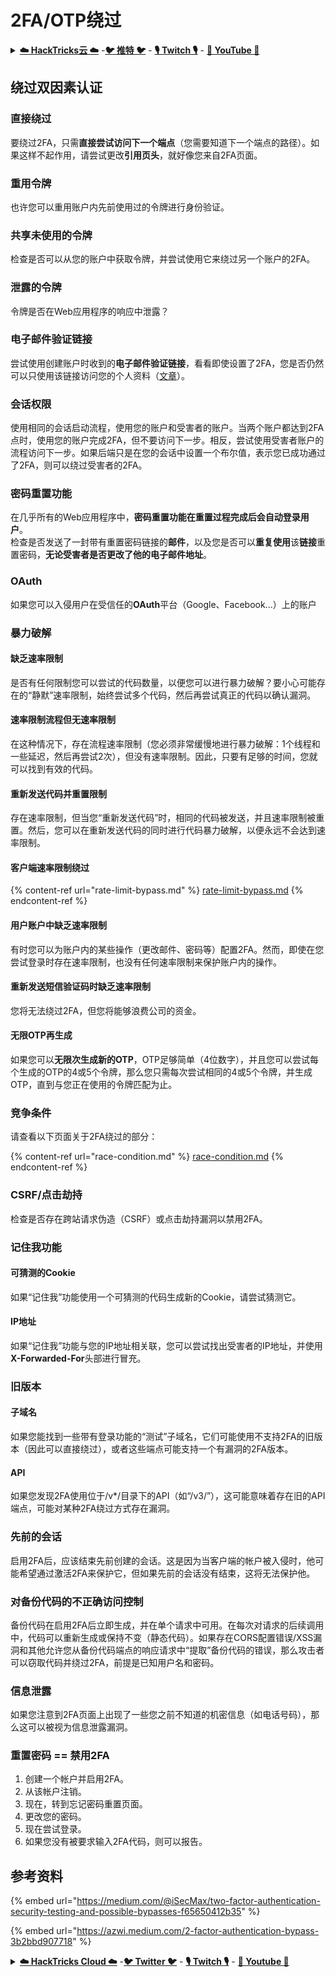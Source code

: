 # 2FA/OTP绕过

<details>

<summary><a href="https://cloud.hacktricks.xyz/pentesting-cloud/pentesting-cloud-methodology"><strong>☁️ HackTricks云 ☁️</strong></a> -<a href="https://twitter.com/hacktricks_live"><strong>🐦 推特 🐦</strong></a> - <a href="https://www.twitch.tv/hacktricks_live/schedule"><strong>🎙️ Twitch 🎙️</strong></a> - <a href="https://www.youtube.com/@hacktricks_LIVE"><strong>🎥 YouTube 🎥</strong></a></summary>

* 你在一家**网络安全公司**工作吗？想要在HackTricks中看到你的**公司广告**吗？或者你想要**获取PEASS的最新版本或下载PDF格式的HackTricks**吗？请查看[**订阅计划**](https://github.com/sponsors/carlospolop)！
* 发现我们的独家[**NFTs**](https://opensea.io/collection/the-peass-family)收藏品——[**The PEASS Family**](https://opensea.io/collection/the-peass-family)
* 获取[**官方PEASS和HackTricks周边产品**](https://peass.creator-spring.com)
* **加入**[**💬**](https://emojipedia.org/speech-balloon/) [**Discord群组**](https://discord.gg/hRep4RUj7f) 或 [**Telegram群组**](https://t.me/peass) 或 **关注**我在**Twitter**上的[**🐦**](https://github.com/carlospolop/hacktricks/tree/7af18b62b3bdc423e11444677a6a73d4043511e9/\[https:/emojipedia.org/bird/README.md)[**@carlospolopm**](https://twitter.com/hacktricks\_live)**。**
* **通过向**[**hacktricks repo**](https://github.com/carlospolop/hacktricks) **和**[**hacktricks-cloud repo**](https://github.com/carlospolop/hacktricks-cloud) **提交PR来分享你的黑客技巧。**

</details>

## **绕过双因素认证**

### **直接绕过**

要绕过2FA，只需**直接尝试访问下一个端点**（您需要知道下一个端点的路径）。如果这样不起作用，请尝试更改**引用页头**，就好像您来自2FA页面。

### **重用令牌**

也许您可以重用账户内先前使用过的令牌进行身份验证。

### 共享未使用的令牌

检查是否可以从您的账户中获取令牌，并尝试使用它来绕过另一个账户的2FA。

### 泄露的令牌

令牌是否在Web应用程序的响应中泄露？

### 电子邮件验证链接

尝试使用创建账户时收到的**电子邮件验证链接**，看看即使设置了2FA，您是否仍然可以只使用该链接访问您的个人资料（[文章](https://srahulceh.medium.com/behind-the-scenes-of-a-security-bug-the-perils-of-2fa-cookie-generation-496d9519771b)）。

### 会话权限

使用相同的会话启动流程，使用您的账户和受害者的账户。当两个账户都达到2FA点时，使用您的账户完成2FA，但不要访问下一步。相反，尝试使用受害者账户的流程访问下一步。如果后端只是在您的会话中设置一个布尔值，表示您已成功通过了2FA，则可以绕过受害者的2FA。

### **密码重置功能**

在几乎所有的Web应用程序中，**密码重置功能在重置过程完成后会自动登录用户**。\
检查是否发送了一封带有重置密码链接的**邮件**，以及您是否可以**重复使用**该**链接**重置密码，**无论受害者是否更改了他的电子邮件地址**。

### OAuth

如果您可以入侵用户在受信任的**OAuth**平台（Google、Facebook...）上的账户

### 暴力破解

#### 缺乏速率限制

是否有任何限制您可以尝试的代码数量，以便您可以进行暴力破解？要小心可能存在的“静默”速率限制，始终尝试多个代码，然后再尝试真正的代码以确认漏洞。

#### 速率限制流程但无速率限制

在这种情况下，存在流程速率限制（您必须非常缓慢地进行暴力破解：1个线程和一些延迟，然后再尝试2次），但没有速率限制。因此，只要有足够的时间，您就可以找到有效的代码。

#### 重新发送代码并重置限制

存在速率限制，但当您“重新发送代码”时，相同的代码被发送，并且速率限制被重置。然后，您可以在重新发送代码的同时进行代码暴力破解，以便永远不会达到速率限制。

#### 客户端速率限制绕过

{% content-ref url="rate-limit-bypass.md" %}
[rate-limit-bypass.md](rate-limit-bypass.md)
{% endcontent-ref %}

#### 用户账户中缺乏速率限制

有时您可以为账户内的某些操作（更改邮件、密码等）配置2FA。然而，即使在您尝试登录时存在速率限制，也没有任何速率限制来保护账户内的操作。

#### 重新发送短信验证码时缺乏速率限制

您将无法绕过2FA，但您将能够浪费公司的资金。

#### 无限OTP再生成

如果您可以**无限次生成新的OTP**，OTP足够简单（4位数字），并且您可以尝试每个生成的OTP的4或5个令牌，那么您只需每次尝试相同的4或5个令牌，并生成OTP，直到与您正在使用的令牌匹配为止。

### 竞争条件

请查看以下页面关于2FA绕过的部分：

{% content-ref url="race-condition.md" %}
[race-condition.md](race-condition.md)
{% endcontent-ref %}

### CSRF/点击劫持

检查是否存在跨站请求伪造（CSRF）或点击劫持漏洞以禁用2FA。

### 记住我功能
#### 可猜测的Cookie

如果“记住我”功能使用一个可猜测的代码生成新的Cookie，请尝试猜测它。

#### IP地址

如果“记住我”功能与您的IP地址相关联，您可以尝试找出受害者的IP地址，并使用**X-Forwarded-For**头部进行冒充。

### 旧版本

#### 子域名

如果您能找到一些带有登录功能的“测试”子域名，它们可能使用不支持2FA的旧版本（因此可以直接绕过），或者这些端点可能支持一个有漏洞的2FA版本。

#### API

如果您发现2FA使用位于/v\*/目录下的API（如“/v3/”），这可能意味着存在旧的API端点，可能对某种2FA绕过方式存在漏洞。

### 先前的会话

启用2FA后，应该结束先前创建的会话。这是因为当客户端的帐户被入侵时，他可能希望通过激活2FA来保护它，但如果先前的会话没有结束，这将无法保护他。

### 对备份代码的不正确访问控制

备份代码在启用2FA后立即生成，并在单个请求中可用。在每次对请求的后续调用中，代码可以重新生成或保持不变（静态代码）。如果存在CORS配置错误/XSS漏洞和其他允许您从备份代码端点的响应请求中“提取”备份代码的错误，那么攻击者可以窃取代码并绕过2FA，前提是已知用户名和密码。

### 信息泄露

如果您注意到2FA页面上出现了一些您之前不知道的机密信息（如电话号码），那么这可以被视为信息泄露漏洞。

### **重置密码 == 禁用2FA**

1. 创建一个帐户并启用2FA。
2. 从该帐户注销。
3. 现在，转到忘记密码重置页面。
4. 更改您的密码。
5. 现在尝试登录。
6. 如果您没有被要求输入2FA代码，则可以报告。

## 参考资料

{% embed url="https://medium.com/@iSecMax/two-factor-authentication-security-testing-and-possible-bypasses-f65650412b35" %}

{% embed url="https://azwi.medium.com/2-factor-authentication-bypass-3b2bbd907718" %}

<details>

<summary><a href="https://cloud.hacktricks.xyz/pentesting-cloud/pentesting-cloud-methodology"><strong>☁️ HackTricks Cloud ☁️</strong></a> -<a href="https://twitter.com/hacktricks_live"><strong>🐦 Twitter 🐦</strong></a> - <a href="https://www.twitch.tv/hacktricks_live/schedule"><strong>🎙️ Twitch 🎙️</strong></a> - <a href="https://www.youtube.com/@hacktricks_LIVE"><strong>🎥 Youtube 🎥</strong></a></summary>

* 您在**网络安全公司**工作吗？您想在HackTricks中看到您的**公司广告**吗？或者您想获得**PEASS的最新版本或下载PDF格式的HackTricks**吗？请查看[**订阅计划**](https://github.com/sponsors/carlospolop)！
* 发现我们的独家[NFT](https://opensea.io/collection/the-peass-family)收藏品[**The PEASS Family**](https://opensea.io/collection/the-peass-family)
* 获取[**官方PEASS和HackTricks周边产品**](https://peass.creator-spring.com)
* **加入**[**💬**](https://emojipedia.org/speech-balloon/) [**Discord群组**](https://discord.gg/hRep4RUj7f)或[**电报群组**](https://t.me/peass)，或在**Twitter**上**关注**我[**🐦**](https://github.com/carlospolop/hacktricks/tree/7af18b62b3bdc423e11444677a6a73d4043511e9/\[https:/emojipedia.org/bird/README.md)[**@carlospolopm**](https://twitter.com/hacktricks\_live)**。**
* **通过向**[**hacktricks repo**](https://github.com/carlospolop/hacktricks) **和**[**hacktricks-cloud repo**](https://github.com/carlospolop/hacktricks-cloud) **提交PR来分享您的黑客技巧。**

</details>
